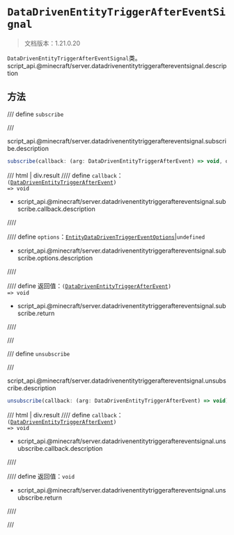 # `DataDrivenEntityTriggerAfterEventSignal`

> 文档版本：1.21.0.20

`DataDrivenEntityTriggerAfterEventSignal`类。script_api.@minecraft/server.datadrivenentitytriggeraftereventsignal.description

## 方法

/// define
`subscribe`


///

script_api.@minecraft/server.datadrivenentitytriggeraftereventsignal.subscribe.description

```js
subscribe(callback: (arg: DataDrivenEntityTriggerAfterEvent) => void, options?: EntityDataDrivenTriggerEventOptions): (arg: DataDrivenEntityTriggerAfterEvent) => void
```

/// html | div.result
//// define
`callback`：<code>(<a href="../datadrivenentitytriggerafterevent/">DataDrivenEntityTriggerAfterEvent</a>) =&gt; void</code>

- script_api.@minecraft/server.datadrivenentitytriggeraftereventsignal.subscribe.callback.description


////

//// define
`options`：[`EntityDataDrivenTriggerEventOptions`](./entitydatadriventriggereventoptions.md)|`undefined`

- script_api.@minecraft/server.datadrivenentitytriggeraftereventsignal.subscribe.options.description


////

//// define
返回值：<code>(<a href="../datadrivenentitytriggerafterevent/">DataDrivenEntityTriggerAfterEvent</a>) =&gt; void</code>

- script_api.@minecraft/server.datadrivenentitytriggeraftereventsignal.subscribe.return


////

///


/// define
`unsubscribe`


///

script_api.@minecraft/server.datadrivenentitytriggeraftereventsignal.unsubscribe.description

```js
unsubscribe(callback: (arg: DataDrivenEntityTriggerAfterEvent) => void): void
```

/// html | div.result
//// define
`callback`：<code>(<a href="../datadrivenentitytriggerafterevent/">DataDrivenEntityTriggerAfterEvent</a>) =&gt; void</code>

- script_api.@minecraft/server.datadrivenentitytriggeraftereventsignal.unsubscribe.callback.description


////

//// define
返回值：`void`

- script_api.@minecraft/server.datadrivenentitytriggeraftereventsignal.unsubscribe.return


////

///

